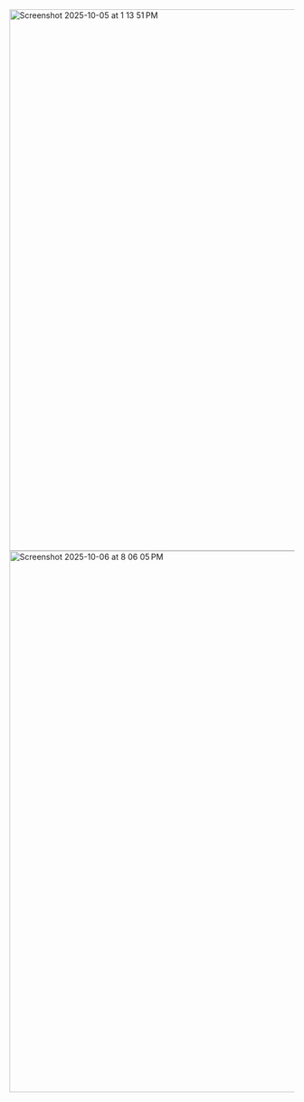 <img width="1470" height="956" alt="Screenshot 2025-10-05 at 1 13 51 PM" src="https://github.com/user-attachments/assets/33224e14-a0e6-4225-bc05-a1d662534874" />

<img width="1470" height="956" alt="Screenshot 2025-10-06 at 8 06 05 PM" src="https://github.com/user-attachments/assets/c616ecd9-5d9f-40b5-a149-83fcdd8e10f7" />
